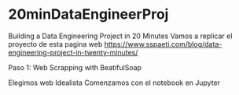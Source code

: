 # 20minDataEngineerProj
Building a Data Engineering Project in 20 Minutes
Vamos a replicar el proyecto de esta pagina web
https://www.sspaeti.com/blog/data-engineering-project-in-twenty-minutes/

Paso 1: Web Scrapping with BeatifulSoap

Elegimos web Idealista
Comenzamos con el notebook en Jupyter
